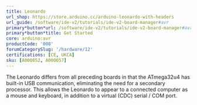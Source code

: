 ```yaml
---
title: Leonardo
url_shop: https://store.arduino.cc/arduino-leonardo-with-headers
url_guide: /software/ide-v2/tutorials/ide-v2-board-manager#avr
primary*button*url: /software/ide-v2/tutorials/ide-v2-board-manager#avr
primary*button*title: Get Started
core: arduino:avr
productCode: '008'
forumCategorySlug: '/hardware/12'
certifications: [CE, UKCA]
sku: [A000052, A000057]
---
```


The Leonardo differs from all preceding boards in that the ATmega32u4 has built-in USB communication, eliminating the need for a secondary processor. This allows the Leonardo to appear to a connected computer as a mouse and keyboard, in addition to a virtual (CDC) serial / COM port.